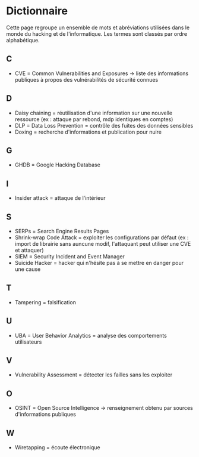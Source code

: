 # Dictionnaire

Cette page regroupe un ensemble de mots et abréviations utilisées dans le monde du hacking et de l'informatique. Les termes sont classés par ordre alphabétique.  

## C

* CVE = Common Vulnerabilities and Exposures -> liste des informations publiques à propos des vulnérabilités de sécurité connues

## D

* Daisy chaining = réutilisation d'une information sur une nouvelle ressource (ex : attaque par rebond, mdp identiques en comptes)
* DLP = Data Loss Prevention = contrôle des fuites des données sensibles
* Doxing = recherche d'informations et publication pour nuire

## G

* GHDB = Google Hacking Database

## I

* Insider attack = attaque de l'intérieur

## S

* SERPs = Search Engine Results Pages
* Shrink-wrap Code Attack = exploiter les configurations par défaut (ex : import de librairie sans auncune modif, l'attaquant peut utiliser une CVE et attaquer)
* SIEM = Security Incident and Event Manager
* Suicide Hacker = hacker qui n'hésite pas à se mettre en danger pour une cause

## T

* Tampering = falsification

## U

* UBA = User Behavior Analytics = analyse des comportements utilisateurs

## V

* Vulnerability Assessment = détecter les failles sans les exploiter

## O

* OSINT = Open Source Intelligence -> renseignement obtenu par sources d'informations publiques

## W 

* Wiretapping = écoute électronique
